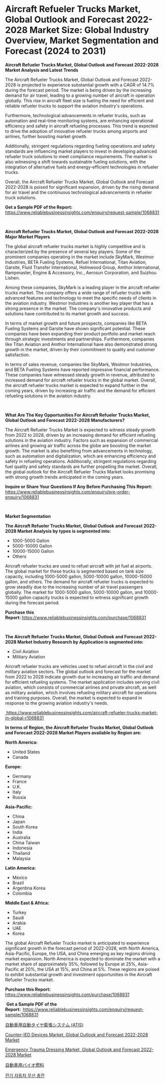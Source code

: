 <p><h1>Aircraft Refueler Trucks Market, Global Outlook and Forecast 2022-2028 Market Size: Global Industry Overview, Market Segmentation and Forecast (2024 to 2031)</h1></p><p><strong>Aircraft Refueler Trucks Market, Global Outlook and Forecast 2022-2028 Market Analysis and Latest Trends</strong></p>
<p><p>The Aircraft Refueler Trucks Market, Global Outlook and Forecast 2022-2028 is projected to experience substantial growth with a CAGR of 14.7% during the forecast period. The market is being driven by the increasing demand for air travel, leading to a growing number of aircraft in operation globally. This rise in aircraft fleet size is fueling the need for efficient and reliable refueler trucks to support the aviation industry's operations.</p><p>Furthermore, technological advancements in refueler trucks, such as automation and real-time monitoring systems, are enhancing operational efficiency and safety in aircraft refueling processes. This trend is expected to drive the adoption of innovative refueler trucks among airports and airlines, further boosting market growth.</p><p>Additionally, stringent regulations regarding fueling operations and safety standards are influencing market players to invest in developing advanced refueler truck solutions to meet compliance requirements. The market is also witnessing a shift towards sustainable fueling solutions, with the integration of alternative fuels and energy-efficient technologies in refueler trucks.</p><p>Overall, the Aircraft Refueler Trucks Market, Global Outlook and Forecast 2022-2028 is poised for significant expansion, driven by the rising demand for air travel and the continuous technological advancements in refueler truck solutions.</p></p>
<p><strong>Get a Sample PDF of the Report:&nbsp;</strong> <a href="https://www.reliablebusinessinsights.com/enquiry/request-sample/1068831">https://www.reliablebusinessinsights.com/enquiry/request-sample/1068831</a></p>
<p>&nbsp;</p>
<p><strong>Aircraft Refueler Trucks Market, Global Outlook and Forecast 2022-2028 Major Market Players</strong></p>
<p><p>The global aircraft refueler trucks market is highly competitive and is characterized by the presence of several key players. Some of the prominent companies operating in the market include SkyMark, Westmor Industries, BETA Fueling Systems, Refuel International, Titan Aviation, Garsite, Fluid Transfer International, Holmwood Group, Amthor International, Rampmaster, Engine & Accessory, Inc., Aerosun Corporation, and Suizhou Lishen.</p><p>Among these companies, SkyMark is a leading player in the aircraft refueler trucks market. The company offers a wide range of refueler trucks with advanced features and technology to meet the specific needs of clients in the aviation industry. Westmor Industries is another key player that has a strong presence in the market. The company's innovative products and solutions have contributed to its market growth and success.</p><p>In terms of market growth and future prospects, companies like BETA Fueling Systems and Garsite have shown significant potential. These companies have been expanding their product portfolio and market reach through strategic investments and partnerships. Furthermore, companies like Titan Aviation and Amthor International have also demonstrated strong growth in the market, driven by their commitment to quality and customer satisfaction.</p><p>In terms of sales revenue, companies like SkyMark, Westmor Industries, and BETA Fueling Systems have reported impressive financial performance. These companies have witnessed steady growth in revenue, attributed to increased demand for aircraft refueler trucks in the global market. Overall, the aircraft refueler trucks market is expected to expand further in the coming years, driven by increasing air traffic and the demand for efficient refueling solutions in the aviation industry.</p></p>
<p>&nbsp;</p>
<p><strong>What Are The Key Opportunities For Aircraft Refueler Trucks Market, Global Outlook and Forecast 2022-2028 Manufacturers?</strong></p>
<p><p>The Aircraft Refueler Trucks Market is expected to witness steady growth from 2022 to 2028, driven by an increasing demand for efficient refueling solutions in the aviation industry. Factors such as expansion of commercial airlines and growing air traffic across the globe are boosting the market growth. The market is also benefiting from advancements in technology, such as automation and digitalization, which are enhancing efficiency and safety in refueling operations. Additionally, stringent regulations regarding fuel quality and safety standards are further propelling the market. Overall, the global outlook for the Aircraft Refueler Trucks Market looks promising with strong growth trends anticipated in the coming years.</p></p>
<p><strong>Inquire or Share Your Questions If Any Before Purchasing This Report:</strong> <a href="https://www.reliablebusinessinsights.com/enquiry/pre-order-enquiry/1068831">https://www.reliablebusinessinsights.com/enquiry/pre-order-enquiry/1068831</a></p>
<p>&nbsp;</p>
<p><strong>Market Segmentation</strong></p>
<p><strong>The Aircraft Refueler Trucks Market, Global Outlook and Forecast 2022-2028 Market Analysis by types is segmented into:</strong></p>
<p><ul><li>1000-5000 Gallon</li><li>5000-10000 Gallon</li><li>10000-15000 Gallon</li><li>Others</li></ul></p>
<p><p>Aircraft refueler trucks are used to refuel aircraft with jet fuel at airports. The global market for these trucks is segmented based on tank size capacity, including 1000-5000 gallon, 5000-10000 gallon, 10000-15000 gallon, and others. The demand for aircraft refueler trucks is expected to grow steadily due to the increasing number of air travel passengers globally. The market for 1000-5000 gallon, 5000-10000 gallon, and 10000-15000 gallon capacity trucks is expected to witness significant growth during the forecast period.</p></p>
<p><strong>Purchase this Report:&nbsp;</strong><a href="https://www.reliablebusinessinsights.com/purchase/1068831">https://www.reliablebusinessinsights.com/purchase/1068831</a></p>
<p>&nbsp;</p>
<p><strong>The Aircraft Refueler Trucks Market, Global Outlook and Forecast 2022-2028 Market Industry Research by Application is segmented into:</strong></p>
<p><ul><li>Civil Aviation</li><li>Military Aviation</li></ul></p>
<p><p>Aircraft refueler trucks are vehicles used to refuel aircraft in the civil and military aviation sectors. The global outlook and forecast for the market from 2022 to 2028 indicate growth due to increasing air traffic and demand for efficient refueling systems. The market application includes serving civil aviation, which consists of commercial airlines and private aircraft, as well as military aviation, which involves refueling military aircraft for operations and training purposes. Overall, the market is expected to expand in response to the growing aviation industry's needs.</p></p>
<p><a href="https://www.reliablebusinessinsights.com/aircraft-refueler-trucks-market-in-global-r1068831">&nbsp;https://www.reliablebusinessinsights.com/aircraft-refueler-trucks-market-in-global-r1068831</a></p>
<p><strong>In terms of Region, the Aircraft Refueler Trucks Market, Global Outlook and Forecast 2022-2028 Market Players available by Region are:</strong></p>
<p>
    <p> <strong> North America: </strong>
        <ul>
            <li>United States</li>
            <li>Canada</li>
        </ul>
        </p> 
    <p> <strong> Europe: </strong>
        <ul>
            <li>Germany</li>
            <li>France</li>
            <li>U.K.</li>
            <li>Italy</li>
            <li>Russia</li>
        </ul>
        </p> 
    <p> <strong> Asia-Pacific: </strong>
        <ul>
            <li>China</li>
            <li>Japan</li>
            <li>South Korea</li>
            <li>India</li>
            <li>Australia</li>
            <li>China Taiwan</li>
            <li>Indonesia</li>
            <li>Thailand</li>
            <li>Malaysia</li>
        </ul>
        </p> 
    <p> <strong> Latin America: </strong>
        <ul>
            <li>Mexico</li>
            <li>Brazil</li>
            <li>Argentina Korea</li>
            <li>Colombia</li>
        </ul>
        </p> 
    <p> <strong> Middle East & Africa: </strong>
        <ul>
            <li>Turkey</li>
            <li>Saudi</li>
            <li>Arabia</li>
            <li>UAE</li>
            <li>Korea</li>
        </ul>
    </p>
    </p>
<p><p>The global Aircraft Refueler Trucks market is anticipated to experience significant growth in the forecast period of 2022-2028, with North America, Asia-Pacific, Europe, the USA, and China emerging as key regions driving market expansion. North America is expected to dominate the market with a market share of approximately 35%, followed by Europe at 25%, Asia-Pacific at 20%, the USA at 15%, and China at 5%. These regions are poised to exhibit substantial growth and investment opportunities in the Aircraft Refueler Trucks market.</p></p>
<p><strong>Purchase this Report: </strong><a href="https://www.reliablebusinessinsights.com/purchase/1068831">https://www.reliablebusinessinsights.com/purchase/1068831</a></p>
<p>&nbsp;<strong>Get a Sample PDF of the Report:&nbsp;&nbsp;</strong><a href="https://www.reliablebusinessinsights.com/enquiry/request-sample/1068831">https://www.reliablebusinessinsights.com/enquiry/request-sample/1068831</a></p>
<p><strong></strong></p>
<p><p><a href="https://github.com/kegley4963/Market-Research-Report-List-1/blob/main/511297885555.md">自動車用自動タイヤ膨張システム (ATIS)</a></p><p><a href="https://github.com/AndreanneHane2023/Market-Research-Report-List-1/blob/main/counter-ied-devices-market-global-outlook-and-forecast-2022-2028-market.md">Counter-IED Devices Market, Global Outlook and Forecast 2022-2028 Market</a></p><p><a href="https://github.com/RyleeBauch2023/Market-Research-Report-List-1/blob/main/emergency-trauma-dressing-market-global-outlook-and-forecast-2022-2028-market.md">Emergency Trauma Dressing Market, Global Outlook and Forecast 2022-2028 Market</a></p><p><a href="https://github.com/FrancoWeber2023/Market-Research-Report-List-1/blob/main/266581785556.md">自動車用バイオ燃料</a></p><p><a href="https://github.com/AidenReinger/Market-Research-Report-List-1/blob/main/159785179207.md">전기 자동차 무선 충전</a></p></p>